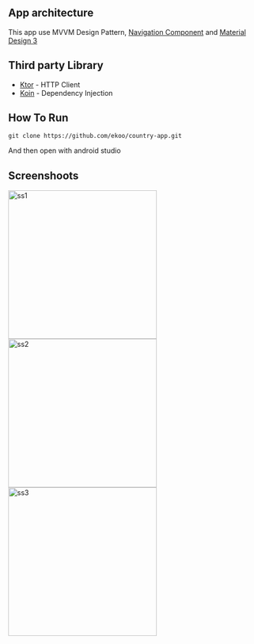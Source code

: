 ## App architecture

This app use MVVM Design Pattern, [Navigation Component](https://developer.android.com/guide/navigation) and [Material Design 3](https://m3.material.io/)


## Third party Library

- [Ktor](https://ktor.io/) - HTTP Client
- [Koin](https://insert-koin.io/) - Dependency Injection

## How To Run
```console
git clone https://github.com/ekoo/country-app.git
```
And then open with android studio

## Screenshoots

<img src="https://user-images.githubusercontent.com/35864865/190886495-653f042a-4779-4fb8-afd6-8c5322195ee6.jpg" alt="ss1" width="300"/> <img src="https://user-images.githubusercontent.com/35864865/190886509-e436c64f-ffcd-486e-8e32-c85920679506.jpg" alt="ss2" width="300"/> <img src="https://user-images.githubusercontent.com/35864865/190886514-f72be747-fca4-4e3c-802b-89d13385d51b.jpg" alt="ss3" width="300"/>

